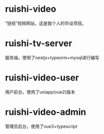 # ruishi-video
“锐视”视频网站，这是我个人的毕设项目。
# ruishi-tv-server
服务端，使用了nestjs+typeorm+mysql进行编写

# ruishi-video-user
用户前台，使用了uniapp(vue2)版本

# ruishi-video-admin
管理员后台，使用了vue3+typescript
